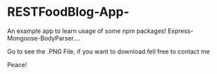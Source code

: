 # RESTFoodBlog-App-
An example app to learn usage of some npm packages! Express-Mongoose-BodyParser....

Go to see the .PNG File, if you want to download fell free to contact me

Peace!
